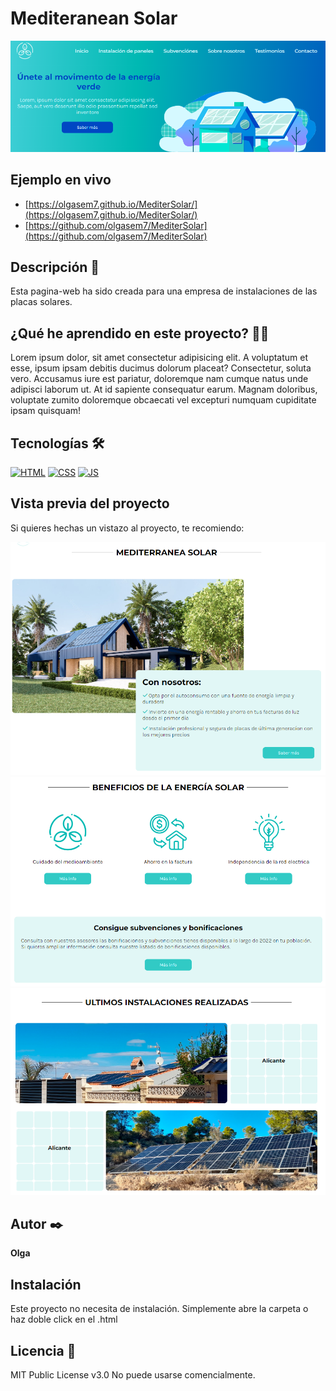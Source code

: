 # Mediteranean Solar
![Imagen del proyecto](https://github.com/olgasem7/MediterSolar/blob/main/img/Screenshot_1.png?raw=true)

## Ejemplo en vivo
- [https://olgasem7.github.io/MediterSolar/](https://olgasem7.github.io/MediterSolar/)
- [https://github.com/olgasem7/MediterSolar](https://github.com/olgasem7/MediterSolar)

## Descripción 📑

Esta pagina-web ha sido creada para una empresa de instalaciones de las placas solares.  

## ¿Qué he aprendido en este proyecto? 🙇🏻 

Lorem ipsum dolor, sit amet consectetur adipisicing elit. A voluptatum et esse, ipsum ipsam debitis ducimus dolorum placeat? Consectetur, soluta vero. Accusamus iure est pariatur, doloremque nam cumque natus unde adipisci laborum ut. At id sapiente consequatur earum. Magnam doloribus, voluptate zumito doloremque obcaecati vel excepturi numquam cupiditate ipsam quisquam!

## Tecnologías 🛠
<!-- Iconos sacados de: https://github.com/hendrasob/badges/blob/master/README.md y https://github.com/alexandresanlim/Badges4-README.md-Profile -->
[![HTML](https://img.shields.io/badge/HTML5-E34F26?style=for-the-badge&logo=html5&logoColor=white)](https://es.wikipedia.org/wiki/HTML5)
[![CSS](https://img.shields.io/badge/CSS3-1572B6?style=for-the-badge&logo=css3&logoColor=white)](https://es.wikipedia.org/wiki/CSS)
[![JS](https://img.shields.io/badge/JavaScript-F7DF1E?style=for-the-badge&logo=javascript&logoColor=black)](https://es.wikipedia.org/wiki/JavaScript)

## Vista previa del proyecto
Si quieres hechas un vistazo al proyecto, te recomiendo:

![Captura del proyecto](https://github.com/olgasem7/MediterSolar/blob/main/img/Screenshot_2.png?raw=true)
![Captura del proyecto](https://github.com/olgasem7/MediterSolar/blob/main/img/Screenshot_3.png?raw=true)
![Captura del proyecto](https://github.com/olgasem7/MediterSolar/blob/main/img/Screenshot_4.png?raw=true)

## Autor ✒️
**Olga**

## Instalación 
Este proyecto no necesita de instalación. Simplemente abre la carpeta o haz doble click en el .html
  
## Licencia 📄
MIT Public License v3.0
No puede usarse comencialmente.
